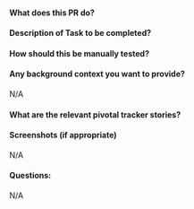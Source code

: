 #### What does this PR do?
#### Description of Task to be completed?
#### How should this be manually tested?
#### Any background context you want to provide?
N/A
#### What are the relevant pivotal tracker stories?
#### Screenshots (if appropriate)
N/A
#### Questions:
N/A